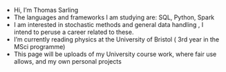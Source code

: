 - Hi, I’m Thomas Sarling
- The languages and frameworks I am studying are: SQL, Python, Spark
- I am interested in stochastic methods and general data handling , I intend to peruse a career related to these. 
- I’m currently reading physics at the University of Bristol ( 3rd year in the MSci programme) 
- This page will be uploads of my University course work, where fair use allows, and my own personal projects 

